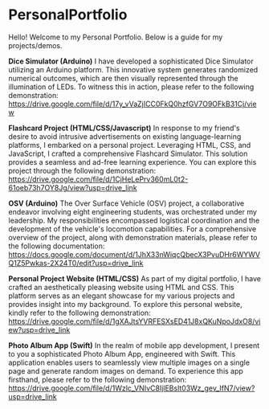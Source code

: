 # PersonalPortfolio

Hello! Welcome to my Personal Portfolio. Below is a guide for my projects/demos.

**Dice Simulator (Arduino)**
I have developed a sophisticated Dice Simulator utilizing an Arduino platform. This innovative system generates randomized numerical outcomes, which are then visually represented through the illumination of LEDs. To witness this in action, please refer to the following demonstration: https://drive.google.com/file/d/17y_vVaZjICC0FkQ0hzfGV7O9OFkB31Cj/view

**Flashcard Project (HTML/CSS/Javascript)**
In response to my friend's desire to avoid intrusive advertisements on existing language-learning platforms, I embarked on a personal project. Leveraging HTML, CSS, and JavaScript, I crafted a comprehensive Flashcard Simulator. This solution provides a seamless and ad-free learning experience. You can explore this project through the following demonstration: https://drive.google.com/file/d/1CjHeLePrv360mL0t2-61oeb73h7OY8Jg/view?usp=drive_link

**OSV (Arduino)**
The Over Surface Vehicle (OSV) project, a collaborative endeavor involving eight engineering students, was orchestrated under my leadership. My responsibilities encompassed logistical coordination and the development of the vehicle's locomotion capabilities. For a comprehensive overview of the project, along with demonstration materials, please refer to the following documentation: https://docs.google.com/document/d/1JhX33nWiqcQbecX3PvuDHr6WYWVQ1Z5Pwkas-2X24T0/edit?usp=drive_link 

**Personal Project Website (HTML/CSS)**
As part of my digital portfolio, I have crafted an aesthetically pleasing website using HTML and CSS. This platform serves as an elegant showcase for my various projects and provides insight into my background. To explore this personal website, kindly refer to the following demonstration: https://drive.google.com/file/d/1gXAJtsYVRFESXsED41J8xQKuNpoJdxO8/view?usp=drive_link

**Photo Album App (Swift)**
In the realm of mobile app development, I present to you a sophisticated Photo Album App, engineered with Swift. This application enables users to seamlessly view multiple images on a single page and generate random images on demand. To experience this app firsthand, please refer to the following demonstration: https://drive.google.com/file/d/1Wzlc_VNIvC8IjlEBslt03Wz_gev_IfN7/view?usp=drive_link
